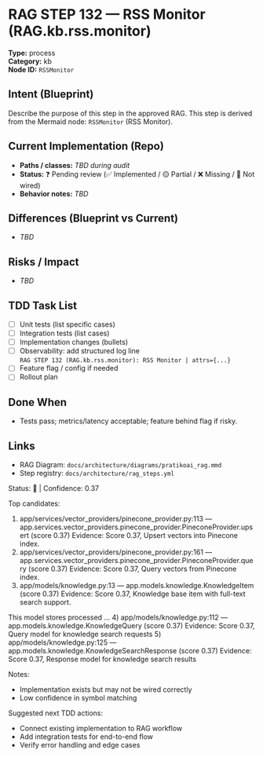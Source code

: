 # RAG STEP 132 — RSS Monitor (RAG.kb.rss.monitor)

**Type:** process  
**Category:** kb  
**Node ID:** `RSSMonitor`

## Intent (Blueprint)
Describe the purpose of this step in the approved RAG. This step is derived from the Mermaid node: `RSSMonitor` (RSS Monitor).

## Current Implementation (Repo)
- **Paths / classes:** _TBD during audit_
- **Status:** ❓ Pending review (✅ Implemented / 🟡 Partial / ❌ Missing / 🔌 Not wired)
- **Behavior notes:** _TBD_

## Differences (Blueprint vs Current)
- _TBD_

## Risks / Impact
- _TBD_

## TDD Task List
- [ ] Unit tests (list specific cases)
- [ ] Integration tests (list cases)
- [ ] Implementation changes (bullets)
- [ ] Observability: add structured log line  
  `RAG STEP 132 (RAG.kb.rss.monitor): RSS Monitor | attrs={...}`
- [ ] Feature flag / config if needed
- [ ] Rollout plan

## Done When
- Tests pass; metrics/latency acceptable; feature behind flag if risky.

## Links
- RAG Diagram: `docs/architecture/diagrams/pratikoai_rag.mmd`
- Step registry: `docs/architecture/rag_steps.yml`


<!-- AUTO-AUDIT:BEGIN -->
Status: 🔌  |  Confidence: 0.37

Top candidates:
1) app/services/vector_providers/pinecone_provider.py:113 — app.services.vector_providers.pinecone_provider.PineconeProvider.upsert (score 0.37)
   Evidence: Score 0.37, Upsert vectors into Pinecone index.
2) app/services/vector_providers/pinecone_provider.py:161 — app.services.vector_providers.pinecone_provider.PineconeProvider.query (score 0.37)
   Evidence: Score 0.37, Query vectors from Pinecone index.
3) app/models/knowledge.py:13 — app.models.knowledge.KnowledgeItem (score 0.37)
   Evidence: Score 0.37, Knowledge base item with full-text search support.

This model stores processed ...
4) app/models/knowledge.py:112 — app.models.knowledge.KnowledgeQuery (score 0.37)
   Evidence: Score 0.37, Query model for knowledge search requests
5) app/models/knowledge.py:125 — app.models.knowledge.KnowledgeSearchResponse (score 0.37)
   Evidence: Score 0.37, Response model for knowledge search results

Notes:
- Implementation exists but may not be wired correctly
- Low confidence in symbol matching

Suggested next TDD actions:
- Connect existing implementation to RAG workflow
- Add integration tests for end-to-end flow
- Verify error handling and edge cases
<!-- AUTO-AUDIT:END -->
